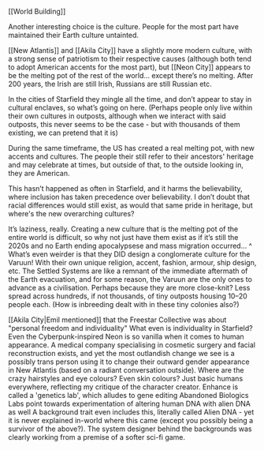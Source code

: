 [[World Building]]

Another interesting choice is the culture. People for the most part have maintained their Earth culture untainted. 

[[New Atlantis]] and [[Akila City]] have a slightly more modern culture, with a strong sense of patriotism to their respective causes (although both tend to adopt American accents for the most part), but [[Neon City]] appears to be the melting pot of the rest of the world… except there’s no melting. After 200 years, the Irish are still Irish, Russians are still Russian etc.

In the cities of Starfield they mingle all the time, and don’t appear to stay in cultural enclaves, so what’s going on here. (Perhaps people only live within their own cultures in outposts, although when we interact with said outposts, this never seems to be the case - but with thousands of them existing, we can pretend that it is)

During the same timeframe, the US has created a real melting pot, with new accents and cultures. 
The people their still refer to their ancestors' heritage and may celebrate at times, but outside of that, to the outside looking in, they are American. 

This hasn’t happened as often in Starfield, and it harms the believability, where inclusion has taken precedence over believability. I don’t doubt that racial differences would still exist, as would that same pride in heritage, but where's the new overarching cultures? 

It’s laziness, really. Creating a new culture that is the melting pot of the entire world is difficult, so why not just have them exist as if it’s still the 2020s and no Earth ending apocalypsese and mass migration occurred…
	^ What’s even weirder is that they DID design a conglomerate culture for the Varuun! With their own unique religion, accent, fashion, armour, ship design, etc.
			The Settled Systems are like a remnant of the immediate aftermath of the Earth evacuation, and for some reason, the Varuun are the only ones to advance as a civilisation. 
				Perhaps because they are more close-knit? Less spread across hundreds, if not thousands, of tiny outposts housing 10–20 people each. (How is inbreeding dealt with in these tiny colonies also?)

[[Akila City|Emil mentioned]] that the Freestar Collective was about "personal freedom and individuality"
	What even is individuality in Starfield? Even the Cyberpunk-inspired Neon is so vanilla when it comes to human appearance. A medical company specialising in cosmetic surgery and facial reconstruction exists, and yet the most outlandish change we see is a possibly trans person using it to change their outward gender appearance in New Atlantis (based on a radiant conversation outside).
		Where are the crazy hairstyles and eye colours? Even skin colours? Just basic humans everywhere, reflecting my critique of the character creator.
			Enhance is called a 'genetics lab', which alludes to gene editing
				Abandoned Biologics Labs point towards experimentation of altering human DNA with alien DNA as well
					A background trait even includes this, literally called Alien DNA - yet it is never explained in-world where this came (except you possibly being a survivor of the above?).
						The system designer behind the backgrounds was clearly working from a premise of a softer sci-fi game.

